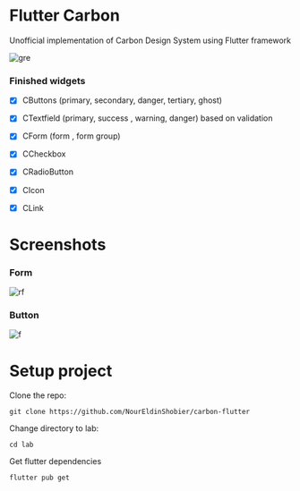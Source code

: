# Flutter Carbon

Unofficial implementation of Carbon Design System using Flutter framework

![gre](F:\PixCodex\carbon\md-assets\9c15d6a61d13788755f1561eb07dc252effdddf8.png)

### Finished widgets

- [x] CButtons (primary, secondary, danger, tertiary, ghost)

- [x] CTextfield (primary, success , warning, danger) based on validation

- [x] CForm (form , form group)

- [x] CCheckbox

- [x] CRadioButton

- [x] CIcon

- [x] CLink

# Screenshots

### Form

![rf](F:\PixCodex\carbon\md-assets\6722394311907b9425ce843040c7ac9688e24d95.png)

### Button

![f](F:\PixCodex\carbon\md-assets\92d6e745e7f8b2d8198dd52a57470c51f68c35b7.png)

# Setup project

Clone the repo:

```shell
git clone https://github.com/NourEldinShobier/carbon-flutter
```

Change directory to lab:

```shell
cd lab
```

Get flutter dependencies

```shell
flutter pub get
```
